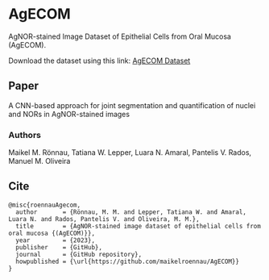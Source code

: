 # AgECOM

AgNOR-stained Image Dataset of Epithelial Cells from Oral Mucosa (AgECOM).

Download the dataset using this link: [AgECOM Dataset](https://ulbraedu-my.sharepoint.com/:f:/g/personal/maikel_ronnau_ulbra_edu_br/EnzAD-rQfdFKlTfn1PAmiC4BA3-VIQ4t5R669TRxQHbi1g?e=6rNgCG)

## Paper

A CNN-based approach for joint segmentation and quantification of nuclei and NORs in AgNOR-stained images

### Authors

Maikel M. Rönnau, Tatiana W. Lepper, Luara N. Amaral, Pantelis V. Rados, Manuel M. Oliveira

## Cite

```
@misc{roennauAgecom,
  author       = {Rönnau, M. M. and Lepper, Tatiana W. and Amaral, Luara N. and Rados, Pantelis V. and Oliveira, M. M.},
  title        = {AgNOR-stained image dataset of epithelial cells from oral mucosa {(AgECOM)}},
  year         = {2023},
  publisher    = {GitHub},
  journal      = {GitHub repository},
  howpublished = {\url{https://github.com/maikelroennau/AgECOM}}
}
```
